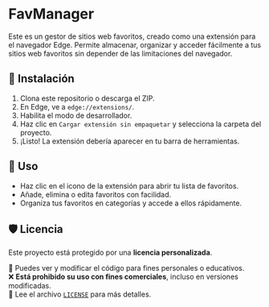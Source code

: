# FavManager
Este es un gestor de sitios web favoritos, creado como una extensión para el navegador Edge. Permite almacenar, organizar y acceder fácilmente a tus sitios web favoritos sin depender de las limitaciones del navegador.

## 🚀 Instalación

1. Clona este repositorio o descarga el ZIP.
2. En Edge, ve a `edge://extensions/`.
3. Habilita el modo de desarrollador.
4. Haz clic en `Cargar extensión sin empaquetar` y selecciona la carpeta del proyecto.
5. ¡Listo! La extensión debería aparecer en tu barra de herramientas.

## 🧰 Uso

- Haz clic en el icono de la extensión para abrir tu lista de favoritos.
- Añade, elimina o edita favoritos con facilidad.
- Organiza tus favoritos en categorías y accede a ellos rápidamente.

## 🛡️ Licencia

Este proyecto está protegido por una **licencia personalizada**.

🔸 Puedes ver y modificar el código para fines personales o educativos.  
❌ **Está prohibido su uso con fines comerciales**, incluso en versiones modificadas.  
📄 Lee el archivo [`LICENSE`](./LICENSE) para más detalles.
